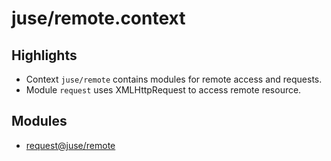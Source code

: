 # juse/remote.context

## Highlights

* Context `juse/remote` contains modules for remote access and requests.
* Module `request` uses XMLHttpRequest to access remote resource.

## Modules

* [request@juse/remote](../juse/remote/request)
